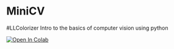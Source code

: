 # MiniCV
#LLColorizer
Intro to the basics of computer vision using python

[![Open In Colab](https://colab.research.google.com/assets/colab-badge.svg)](https://colab.research.google.com/github/timi-ty/MiniCV/blob/master/Image%20representation.ipynb)
